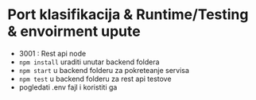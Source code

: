 # Port klasifikacija & Runtime/Testing & envoirment upute
- 3001 : Rest api node
- `npm install` uraditi unutar backend foldera
- `npm start` u backend folderu za pokreteanje servisa
- `npm test` u backend folderu za rest api testove
- pogledati .env fajl i koristiti ga